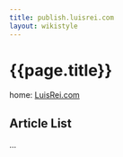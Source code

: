 ```yaml
---
title: publish.luisrei.com
layout: wikistyle
---
```


# {{page.title}}


home: [LuisRei.com](http://luisrei.com)


## Article List
...
